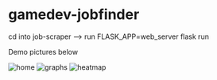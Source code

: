 # gamedev-jobfinder
cd into job-scraper --> run FLASK_APP=web_server flask run


Demo pictures below

![home](https://user-images.githubusercontent.com/40204098/160658868-15708aff-9d5f-4e92-8c01-1b7d1008e0b2.png)
![graphs](https://user-images.githubusercontent.com/40204098/160658930-357d704c-badf-4c03-bc0a-63cd146ff751.png)
![heatmap](https://user-images.githubusercontent.com/40204098/160658939-ca968611-4f48-41de-9c7f-571771c5a8d2.png)


